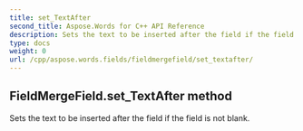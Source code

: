 ```yaml
---
title: set_TextAfter
second_title: Aspose.Words for C++ API Reference
description: Sets the text to be inserted after the field if the field is not blank. 
type: docs
weight: 0
url: /cpp/aspose.words.fields/fieldmergefield/set_textafter/
---
```

## FieldMergeField.set_TextAfter method


Sets the text to be inserted after the field if the field is not blank.

